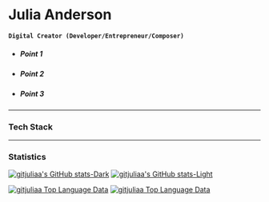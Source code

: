 # **Julia Anderson**
**`Digital Creator (Developer/Entrepreneur/Composer)`**



- ##### Point 1
- ##### Point 2
- ##### Point 3

---
### Tech Stack


---
### Statistics

[![gitjuliaa's GitHub stats-Dark](https://github-readme-stats.vercel.app/api?username=gitjuliaa\&show_icons=true\&rank_icon=percentile\&theme=dark#gh-dark-mode-only)](https://github.com/gitjuliaa/github-readme-stats#gh-dark-mode-only)
[![gitjuliaa's GitHub stats-Light](https://github-readme-stats.vercel.app/api?username=gitjuliaa\&show_icons=true\&text_color=000000\&ring_color=949494\&rank_icon=percentile\&hide_title=true\&hide_border=true\&icon_color=949494\&theme=default#gh-light-mode-only)](https://github.com/gitjuliaa/github-readme-stats#gh-light-mode-only)

[![gitjuliaa Top Language Data](https://github-readme-stats.vercel.app/api/top-langs/?username=gitjuliaa\&layout=compact\&theme=dark#gh-dark-mode-only)](https://github.com/gitjuliaa/github-readme-stats#gh-dark-mode-only)
[![gitjuliaa Top Language Data](https://github-readme-stats.vercel.app/api/top-langs/?username=anuraghazra\&hide_border=true\&hide_title=true\&ring_color=949494\&text_color=000000\&layout=compact\&theme=default#gh-light-mode-only)](https://github.com/anuraghazra/github-readme-stats#gh-light-mode-only)

